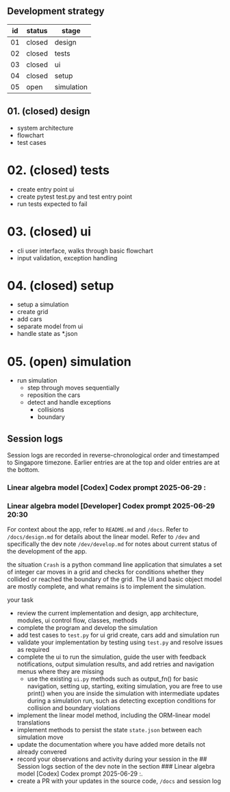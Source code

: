 ## Development strategy

| id | status| stage |
| - | - | - |
| 01 | closed | design |
| 02 | closed | tests |
| 03 | closed | ui |
| 04 | closed | setup |
| 05 | open | simulation |

## 01. (closed) design

- system architecture
- flowchart
- test cases

# 02. (closed) tests

- create entry point ui
- create pytest test.py and test entry point
- run tests expected to fail

# 03. (closed) ui

- cli user interface, walks through basic flowchart 
- input validation, exception handling

# 04. (closed) setup

- setup a simulation
 - create grid
 - add cars
- separate model from ui
- handle state as *.json

# 05. (open) simulation

 - run simulation
    - step through moves sequentially
    - reposition the cars
    - detect and handle exceptions
        - collisions
        - boundary


## Session logs

Session logs are recorded in reverse-chronological order and timestamped to Singapore timezone. Earlier entries are at the top and older entries are at the bottom.

### Linear algebra model [Codex] Codex prompt 2025-06-29 <HH>:<MM>


### Linear algebra model [Developer] Codex prompt 2025-06-29 20:30

For context about the app, refer to `README.md` and `/docs`.  Refer to `/docs/design.md` for details about the linear model. Refer to `/dev` and specifically the dev note `/dev/develop.md` for notes about current status of the development of the app. 

the situation
`Crash` is a python command line application that simulates a set of integer car moves in a grid and checks for conditions whether they collided or reached the boundary of the grid.  The UI and basic object model are mostly complete, and what remains is to implement the simulation.  

your task
- review the current implementation and design, app architecture, modules, ui control flow, classes, methods
- complete the program and develop the simulation
- add test cases to `test.py` for ui grid create, cars add and simulation run
- validate your implementation by testing using `test.py` and resolve issues as required
- complete the ui to run the simulation, guide the user with feedback notifications, output simulation results, and add retries and navigation menus where they are missing
    - use the existing `ui.py` methods such as output_fn() for basic navigation, setting up, starting, exiting simulation, you are free to use print() when you are inside the simulation with intermediate updates during a simulation run, such as detecting exception conditions for collision and boundary violations
- implement the linear model method, including the ORM-linear model translations
- implement methods to persist the state `state.json` between each simulation move
- update the documentation where you have added more details not already convered 
- record your observations and activity during your session in the ## Session logs section of the dev note in the section ### Linear algebra model [Codex] Codex prompt 2025-06-29 <HH>:<MM>.
- create a PR with your updates in the source code, `/docs` and session log
